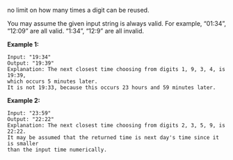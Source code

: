 no limit on how many times a digit can be reused.

You may assume the given input string is always valid. For example, “01:34”, “12:09” are all valid. “1:34”, “12:9” are all invalid.

**Example 1:**
```
Input: "19:34"
Output: "19:39"
Explanation: The next closest time choosing from digits 1, 9, 3, 4, is 19:39, 
which occurs 5 minutes later.  
It is not 19:33, because this occurs 23 hours and 59 minutes later.
```
**Example 2:**
```
Input: "23:59"
Output: "22:22"
Explanation: The next closest time choosing from digits 2, 3, 5, 9, is 22:22. 
It may be assumed that the returned time is next day's time since it is smaller 
than the input time numerically.
```